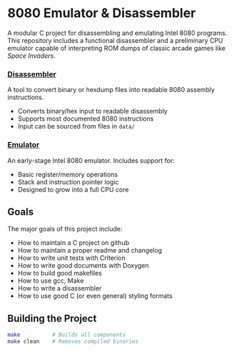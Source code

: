 # 8080 Emulator & Disassembler

A modular C project for disassembling and emulating Intel 8080 programs. This repository includes a functional disassembler and a preliminary CPU emulator capable of interpreting ROM dumps of classic arcade games like *Space Invaders*.

### [Disassembler](src/disassembler/README.md)
A tool to convert binary or hexdump files into readable 8080 assembly instructions.

- Converts binary/hex input to readable disassembly
- Supports most documented 8080 instructions
- Input can be sourced from files in `data/`

### [Emulator](src/emulator/README.md)
An early-stage Intel 8080 emulator. Includes support for:

- Basic register/memory operations
- Stack and instruction pointer logic
- Designed to grow into a full CPU core

## Goals
The major goals of this project include:
- How to maintain a C project on github
- How to maintain a proper readme and changelog
- How to write unit tests with Criterion
- How to write good documents with Doxygen
- How to build good makefiles
- How to use gcc, Make
- How to write a disassembler
- How to use good C (or even general) styling formats

## Building the Project

```bash
make          # Builds all components
make clean    # Removes compiled binaries